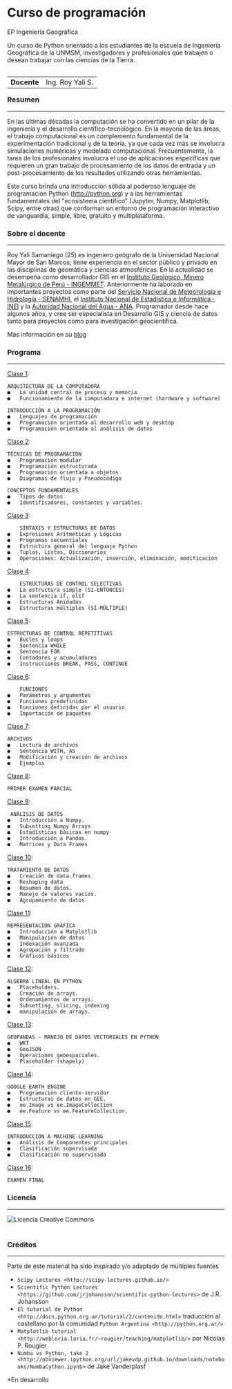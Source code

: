 # Curso de programación

EP Ingeniería Geográfica

Un curso de Python orientado a los estudiantes de la escuela de Ingeniería Geográfica de la UNMSM, investigadores y profesionales que trabajen o desean trabajar con las ciencias de la Tierra. 

<table align="left"> 
  <tr>
    <td> <b>Docente</b></td>
    <td>Ing. Roy Yali S.</td>
  <tr>
</table>
<br>
<br>


### Resumen
***
En las últimas décadas la computación se ha convertido en un pilar de la ingeniería y el desarrollo científico-tecnológico. En la mayoría de las áreas, el trabajo computacional es un complemento fundamental de la experimentación tradicional y de la teoría, ya que cada vez más se involucra simulaciones numéricas y modelado computacional. Frecuentemente, la tarea de los profesionales involucra el uso de aplicaciones específicas que requieren un gran trabajo de procesamiento de los datos de entrada y un post-procesamiento de los resultados utilizando otras herramientas.

Este curso brinda una introducción sólida al poderoso lenguaje de programación Python (http://python.org) y a las herramientas fundamentales del "ecosistema científico" (Jupyter, Numpy, Matplotlib, Scipy, entre otras) que conforman un entorno de programación interactivo de vanguardia, simple, libre, gratuito y multiplataforma.


### Sobre el docente
***

Roy Yali Samaniego (25) es ingeniero geógrafo de la Universidad Nacional Mayor de San Marcos; tiene experiencia en el sector público y privado en las disciplinas de geomática y ciencias atmosféricas. En la actualidad se desempeña como desarrollador GIS en el [Instituto Geológico, Minero Metalúrgico de Perú - INGEMMET](http://www.ingemmet.gob.pe/). Anteriormente ha laborado en importantes proyectos como parte del [Servicio Nacional de Meteorología e Hidrología - SENAMHI](https://www.senamhi.gob.pe/), el [Instituto Nacional de Estadística e Informática - INEI](https://www.inei.gob.pe/) y la [Autoridad Nacional del Agua - ANA](http://www.ana.gob.pe). Programador desde hace algunos años, y cree ser especialista en Desarrollo GIS y ciencia de datos tanto para proyectos como para investigación geocientífica.

Más información en su [blog](<https://ryali93.github.io/blog>)
  
### Programa
***

[Clase 1]():

    ARQUITECTURA DE LA COMPUTADORA
    ●   La unidad central de proceso y memoria
    ●   Funcionamiento de la computadora e internet (hardware y software)

    INTRODUCCIÓN A LA PROGRAMACIÓN
    ●   Lenguajes de programación
    ●   Programación orientada al desarrollo web y desktop
    ●   Programación orientada al análisis de datos


[Clase 2]():

    TÉCNICAS DE PROGRAMACIÓN 
    ●   Programación modular
    ●   Programación estructurada
    ●   Programación orientada a objetos
    ●   Diagramas de flujo y Pseudocódigo

    CONCEPTOS FUNDAMENTALES
    ●   Tipos de datos
    ●   Identificadores, constantes y variables.


[Clase 3]():

        SINTAXIS Y ESTRUCTURAS DE DATOS
    ●   Expresiones Aritméticas y Lógicas
    ●   Programas secuenciales
    ●   Estructura general del lenguaje Python
    ●   Tuplas, Listas, Diccionarios
    ●   Operaciones: Actualización, inserción, eliminación, modificación


[Clase 4]():

        ESTRUCTURAS DE CONTROL SELECTIVAS
    ●   La estructura simple (SI-ENTONCES)
    ●   La sentencia if, elif
    ●   Estructuras Anidadas
    ●   Estructuras múltiples (SI-MÚLTIPLE)


[Clase 5]():

    ESTRUCTURAS DE CONTROL REPETITIVAS
    ●   Bucles y loops
    ●   Sentencia WHILE
    ●   Sentencia FOR
    ●   Contadores y acumuladores
    ●   Instrucciones BREAK, PASS, CONTINUE


[Clase 6]():

        FUNCIONES
    ●   Parámetros y argumentos
    ●   Funciones predefinidas
    ●   Funciones definidas por el usuario
    ●   Importación de paquetes

[Clase 7]():

    ARCHIVOS
    ●   Lectura de archivos
    ●   Sentencia WITH, AS
    ●   Modificación y creación de archivos
    ●   Ejemplos

[Clase 8]():

    PRIMER EXAMEN PARCIAL

[Clase 9]():

     ANÁLISIS DE DATOS
    ●   Introducción a Numpy.
    ●   Subsetting Numpy Arrays
    ●   Estadísticas básicas en numpy
    ●   Introducción a Pandas.
    ●   Matrices y Data Frames

[Clase 10]():

    TRATAMIENTO DE DATOS
    ●   Creación de data.frames
    ●   Reshaping data
    ●   Resumen de datos.
    ●   Manejo de valores vacíos.
    ●   Agrupamiento de datos

[Clase 11]():

    REPRESENTACIÓN GRÁFICA
    ●   Introducción a Matplotlib
    ●   Manipulación de datos
    ●   Indexación avanzada
    ●   Agrupación y filtrado
    ●   Gráficos básicos

[Clase 12]():

    ÁLGEBRA LINEAL EN PYTHON 
    ●   Placeholders.
    ●   Creación de arrays.
    ●   Ordenamientos de arrays.
    ●   Subsetting, slicing, indexing
    ●   manipulación de arrays.


[Clase 13]():

    GEOPANDAS - MANEJO DE DATOS VECTORIALES EN PYTHON
    ●   WKT
    ●   GeoJSON
    ●   Operaciones geoespaciales.
    ●   Placeholder (shapely)

[Clase 14]():

    GOOGLE EARTH ENGINE
    ●   Programación cliente-servidor
    ●   Estructuras de datos en GEE.
    ●   ee.Image vs ee.ImageCollection
    ●   ee.Feature vs ee.FeatureCollection.

[Clase 15]():

    INTRODUCCIÓN A MACHINE LEARNING
    ●   Análisis de Componentes principales
    ●   Clasificación supervisada
    ●   Clasificación no supervisada

[Clase 16]():
    
    EXAMEN FINAL


### Licencia
***

<a  rel="license" href="http://creativecommons.org/licenses/by/4.0/"><img alt="Licencia Creative Commons" style="border-width:0" src="https://i.creativecommons.org/l/by/4.0/88x31.png" align="left" /></a>
<br>
<br>


### Créditos
***

Parte de este material ha sido inspirado y/o adaptado de múltiples fuentes

* `Scipy Lectures <http://scipy-lectures.github.io/>`
* `Scientific Python Lectures <https://github.com/jrjohansson/scientific-python-lectures>`
  de J.R. Johansson
* `El tutorial de Python <http://docs.python.org.ar/tutorial/2/contenido.html>`
  traducción al castellano por la comunidad `Python Argentina <http://python.org.ar/>`
* `Matplotlib tutorial <http://webloria.loria.fr/~rougier/teaching/matplotlib/>` por Nicolas P. Rougier
* `Numba vs Python, take 2 <http://nbviewer.ipython.org/url/jakevdp.github.io/downloads/notebooks/NumbaCython.ipynb>` de Jake Vanderplasf


*En desarrollo
